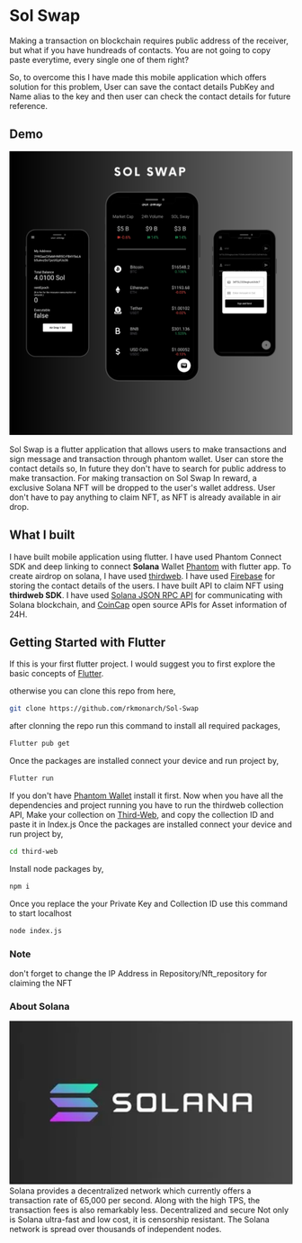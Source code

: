 # Sol Swap

Making a transaction on blockchain requires public address of the receiver, but what if you have hundreads of contacts. You are not going to copy paste everytime, every single one of them right? 

So, to overcome this I have made this mobile application which offers solution for this problem, User can save the contact details PubKey and Name alias to the key and then user can check the contact details for future reference.

## Demo
<p float="left">
  <img src="images/sol-swap.png"  alt="App Demo">

</p>

Sol Swap is a flutter application that allows users to make transactions and sign message and transaction through phantom wallet. User can store the contact details so, In future they don't have to search for public address to make transaction. For making transaction on Sol Swap In reward, a exclusive Solana NFT will be dropped to the user's wallet address. User don't have to pay anything to claim NFT, as NFT is already available in air drop.

## What I built

I have built mobile application using flutter. I have used Phantom Connect
SDK and deep linking to connect **Solana** Wallet [Phantom](https://phantom.app/) with flutter app. To create airdrop on solana, I have used [thirdweb](https://thirdweb.com/). I have used [Firebase](https://firebase.google.com/) for storing the contact details of the users. I have built API to claim NFT using **thirdweb SDK**. I have used [Solana JSON RPC API](https://docs.solana.com/developing/clients/jsonrpc-api) for communicating with Solana blockchain,
and [CoinCap](https://docs.coincap.io/) open source APIs for Asset information of 24H.

## Getting Started with Flutter

If this is your first flutter project. I would suggest you to first explore the basic concepts of [Flutter](https://docs.flutter.dev/cookbook).

otherwise you can clone this repo from here,
```sh
git clone https://github.com/rkmonarch/Sol-Swap
```
after clonning the repo run this command to install all required packages,
```sh
Flutter pub get
```
Once the packages are installed connect your device and run project by,
```sh
Flutter run
```
If you don't have [Phantom Wallet](https://phantom.app/) install it first.
Now when you have all the dependencies and project running you have to run the thirdweb collection API, Make your collection on [Third-Web](), and copy the collection ID and paste it in Index.js 
Once the packages are installed connect your device and run project by,
```sh
cd third-web
```
Install node packages by,
```sh
npm i
```
Once you replace the your Private Key and Collection ID use this command to start localhost
```sh
node index.js
```
### Note
don't forget to change the IP Address in Repository/Nft_repository for claiming the NFT

### About Solana
<img src="images/solana.png" width="1000"  alt="App Demo">
Solana provides a decentralized network which currently offers a transaction rate of 65,000 per second. Along with the high TPS, the transaction fees is also remarkably less.
Decentralized and secure Not only is Solana ultra-fast and low cost, it is censorship resistant. The Solana network is spread over thousands of independent nodes.
